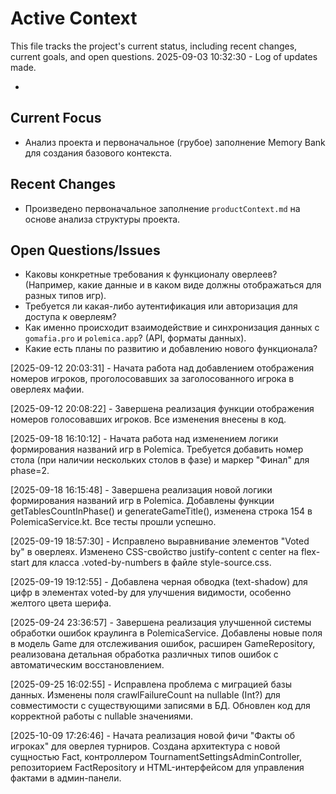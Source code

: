 # Active Context

This file tracks the project's current status, including recent changes, current goals, and open questions.
2025-09-03 10:32:30 - Log of updates made.

*

## Current Focus

* Анализ проекта и первоначальное (грубое) заполнение Memory Bank для создания базового контекста.

## Recent Changes

* Произведено первоначальное заполнение `productContext.md` на основе анализа структуры проекта.

## Open Questions/Issues

* Каковы конкретные требования к функционалу оверлеев? (Например, какие данные и в каком виде должны отображаться для
  разных типов игр).
* Требуется ли какая-либо аутентификация или авторизация для доступа к оверлеям?
* Как именно происходит взаимодействие и синхронизация данных с `gomafia.pro` и `polemica.app`? (API, форматы данных).
* Какие есть планы по развитию и добавлению нового функционала?

[2025-09-12 20:03:31] - Начата работа над добавлением отображения номеров игроков, проголосовавших за заголосованного
игрока в оверлеях мафии.

[2025-09-12 20:08:22] - Завершена реализация функции отображения номеров голосовавших игроков. Все изменения внесены в
код.

[2025-09-18 16:10:12] - Начата работа над изменением логики формирования названий игр в Polemica. Требуется добавить
номер стола (при наличии нескольких столов в фазе) и маркер "Финал" для phase=2.

[2025-09-18 16:15:48] - Завершена реализация новой логики формирования названий игр в Polemica. Добавлены функции
getTablesCountInPhase() и generateGameTitle(), изменена строка 154 в PolemicaService.kt. Все тесты прошли успешно.

[2025-09-19 18:57:30] - Исправлено выравнивание элементов "Voted by" в оверлеях. Изменено CSS-свойство justify-content с
center на flex-start для класса .voted-by-numbers в файле style-source.css.

[2025-09-19 19:12:55] - Добавлена черная обводка (text-shadow) для цифр в элементах voted-by для улучшения видимости,
особенно желтого цвета шерифа.

[2025-09-24 23:36:57] - Завершена реализация улучшенной системы обработки ошибок краулинга в PolemicaService. Добавлены
новые поля в модель Game для отслеживания ошибок, расширен GameRepository, реализована детальная обработка различных
типов ошибок с автоматическим восстановлением.

[2025-09-25 16:02:55] - Исправлена проблема с миграцией базы данных. Изменены поля crawlFailureCount на nullable (Int?)
для совместимости с существующими записями в БД. Обновлен код для корректной работы с nullable значениями.

[2025-10-09 17:26:46] - Начата реализация новой фичи "Факты об игроках" для оверлея турниров. Создана архитектура с
новой сущностью Fact, контроллером TournamentSettingsAdminController, репозиторием FactRepository и HTML-интерфейсом для
управления фактами в админ-панели.
